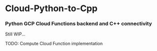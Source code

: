 # Cloud-Python-to-Cpp

### Python GCP Cloud Functions backend and C++ connectivity

Still WIP...

TODO: 
  Compute Cloud Function implementation


